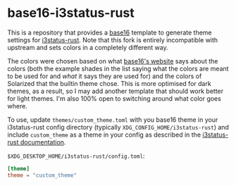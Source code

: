 # base16-i3status-rust

This is a repository that provides a [base16](https://github.com/chriskempson/base16) template to generate theme
settings for [i3status-rust](https://github.com/greshake/i3status-rust). Note that this fork is entirely incompatible
with upstream and sets colors in a completely different way.

The colors were chosen based on what [base16's website](http://chriskempson.com/projects/base16/) says about the
colors (both the example shades in the list saying what the colors are meant to be used for and _what_ it says they
are used for) and the colors of Solarized that the builtin theme chose. This is more optimised for dark themes, as a
result, so I may add another template that should work better for light themes. I'm also 100% open to switching around
what color goes where.

To use, update `themes/custom_theme.toml` with you base16 theme in your i3status-rust config directory (typically `XDG_CONFIG_HOME/i3status-rust`) and include `custom_theme` as a theme in your config as described in the [i3status-rust documentation](https://github.com/greshake/i3status-rust/blob/master/doc/themes.md).

`$XDG_DESKTOP_HOME/i3status-rust/config.toml`:
```toml
[theme]
theme = "custom_theme"
```
